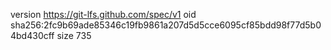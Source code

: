version https://git-lfs.github.com/spec/v1
oid sha256:2fc9b69ade85346c19fb9861a207d5d5cce6095cf85bdd98f77d5b04bd430cff
size 735
